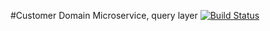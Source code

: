 #Customer Domain Microservice, query layer
[![Build Status](https://travis-ci.org/BrunoBNascimento/customer-domain-query.svg?branch=master)](https://travis-ci.org/BrunoBNascimento/customer-domain-query)
